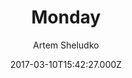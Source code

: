 ---
layout: JamstackTheme
title: Monday
github: https://github.com/artemsheludko/monday
demo: https://artemsheludko.pw/monday
author: Artem Sheludko
ssg: Jekyll
date: 2017-03-10T15:42:27.000Z
description: Monday is a minimal and 100% free blog template for Jekyll
stale: true
disabled: false
disabled_reason: ''
---